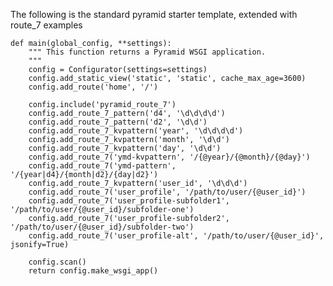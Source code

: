 The following is the standard pyramid starter template, extended with route_7 examples

	def main(global_config, **settings):
		""" This function returns a Pyramid WSGI application.
		"""
		config = Configurator(settings=settings)
		config.add_static_view('static', 'static', cache_max_age=3600)
		config.add_route('home', '/')

		config.include('pyramid_route_7')
		config.add_route_7_pattern('d4', '\d\d\d\d')
		config.add_route_7_pattern('d2', '\d\d')
		config.add_route_7_kvpattern('year', '\d\d\d\d')
		config.add_route_7_kvpattern('month', '\d\d')
		config.add_route_7_kvpattern('day', '\d\d')
		config.add_route_7('ymd-kvpattern', '/{@year}/{@month}/{@day}')
		config.add_route_7('ymd-pattern', '/{year|d4}/{month|d2}/{day|d2}')
		config.add_route_7_kvpattern('user_id', '\d\d\d')
		config.add_route_7('user_profile', '/path/to/user/{@user_id}')
		config.add_route_7('user_profile-subfolder1', '/path/to/user/{@user_id}/subfolder-one')
		config.add_route_7('user_profile-subfolder2', '/path/to/user/{@user_id}/subfolder-two')
		config.add_route_7('user_profile-alt', '/path/to/user/{@user_id}', jsonify=True)

		config.scan()
		return config.make_wsgi_app()
